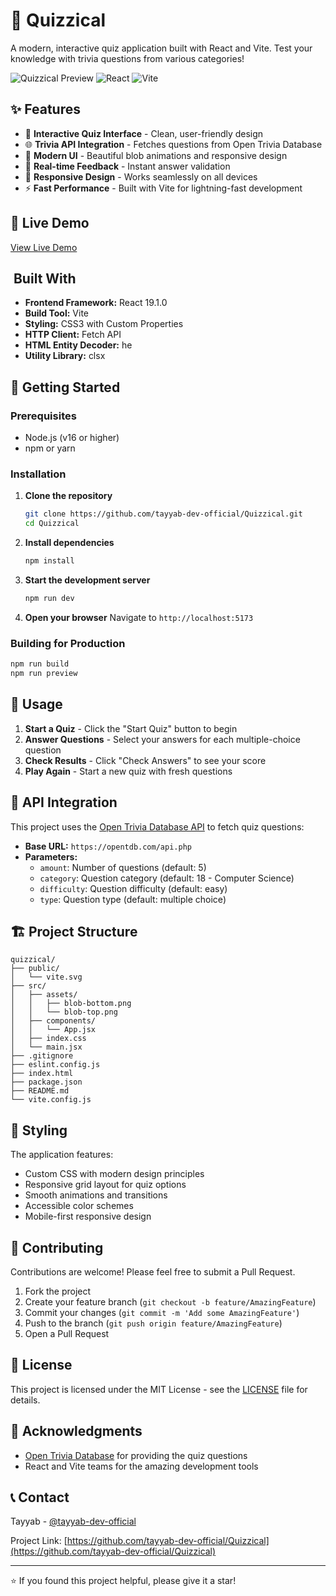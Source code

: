# 🧠 Quizzical

A modern, interactive quiz application built with React and Vite. Test your knowledge with trivia questions from various categories!

![Quizzical Preview](https://img.shields.io/badge/Status-In%20Development-yellow)
![React](https://img.shields.io/badge/React-19.1.0-blue)
![Vite](https://img.shields.io/badge/Vite-Latest-purple)

## ✨ Features

- 🎯 **Interactive Quiz Interface** - Clean, user-friendly design
- 🌐 **Trivia API Integration** - Fetches questions from Open Trivia Database
- 🎨 **Modern UI** - Beautiful blob animations and responsive design
- 🔄 **Real-time Feedback** - Instant answer validation
- 📱 **Responsive Design** - Works seamlessly on all devices
- ⚡ **Fast Performance** - Built with Vite for lightning-fast development

## 🚀 Live Demo

[View Live Demo](https://keshf-quizzical.netlify.app/)

## ️ Built With

- **Frontend Framework:** React 19.1.0
- **Build Tool:** Vite
- **Styling:** CSS3 with Custom Properties
- **HTTP Client:** Fetch API
- **HTML Entity Decoder:** he
- **Utility Library:** clsx

## 🏁 Getting Started

### Prerequisites

- Node.js (v16 or higher)
- npm or yarn

### Installation

1. **Clone the repository**

   ```bash
   git clone https://github.com/tayyab-dev-official/Quizzical.git
   cd Quizzical
   ```

2. **Install dependencies**

   ```bash
   npm install
   ```

3. **Start the development server**

   ```bash
   npm run dev
   ```

4. **Open your browser**
   Navigate to `http://localhost:5173`

### Building for Production

```bash
npm run build
npm run preview
```

## 📖 Usage

1. **Start a Quiz** - Click the "Start Quiz" button to begin
2. **Answer Questions** - Select your answers for each multiple-choice question
3. **Check Results** - Click "Check Answers" to see your score
4. **Play Again** - Start a new quiz with fresh questions

## 🎯 API Integration

This project uses the [Open Trivia Database API](https://opentdb.com/) to fetch quiz questions:

- **Base URL:** `https://opentdb.com/api.php`
- **Parameters:**
  - `amount`: Number of questions (default: 5)
  - `category`: Question category (default: 18 - Computer Science)
  - `difficulty`: Question difficulty (default: easy)
  - `type`: Question type (default: multiple choice)

## 🏗️ Project Structure

```
quizzical/
├── public/
│   └── vite.svg
├── src/
│   ├── assets/
│   │   ├── blob-bottom.png
│   │   └── blob-top.png
│   ├── components/
│   │   └── App.jsx
│   ├── index.css
│   └── main.jsx
├── .gitignore
├── eslint.config.js
├── index.html
├── package.json
├── README.md
└── vite.config.js
```

## 🎨 Styling

The application features:

- Custom CSS with modern design principles
- Responsive grid layout for quiz options
- Smooth animations and transitions
- Accessible color schemes
- Mobile-first responsive design

## 🤝 Contributing

Contributions are welcome! Please feel free to submit a Pull Request.

1. Fork the project
2. Create your feature branch (`git checkout -b feature/AmazingFeature`)
3. Commit your changes (`git commit -m 'Add some AmazingFeature'`)
4. Push to the branch (`git push origin feature/AmazingFeature`)
5. Open a Pull Request

## 📝 License

This project is licensed under the MIT License - see the [LICENSE](LICENSE) file for details.

## 🙏 Acknowledgments

- [Open Trivia Database](https://opentdb.com/) for providing the quiz questions
- React and Vite teams for the amazing development tools

## 📞 Contact

Tayyab - [@tayyab-dev-official](https://github.com/tayyab-dev-official)

Project Link: [https://github.com/tayyab-dev-official/Quizzical](https://github.com/tayyab-dev-official/Quizzical)

---

⭐ If you found this project helpful, please give it a star!
